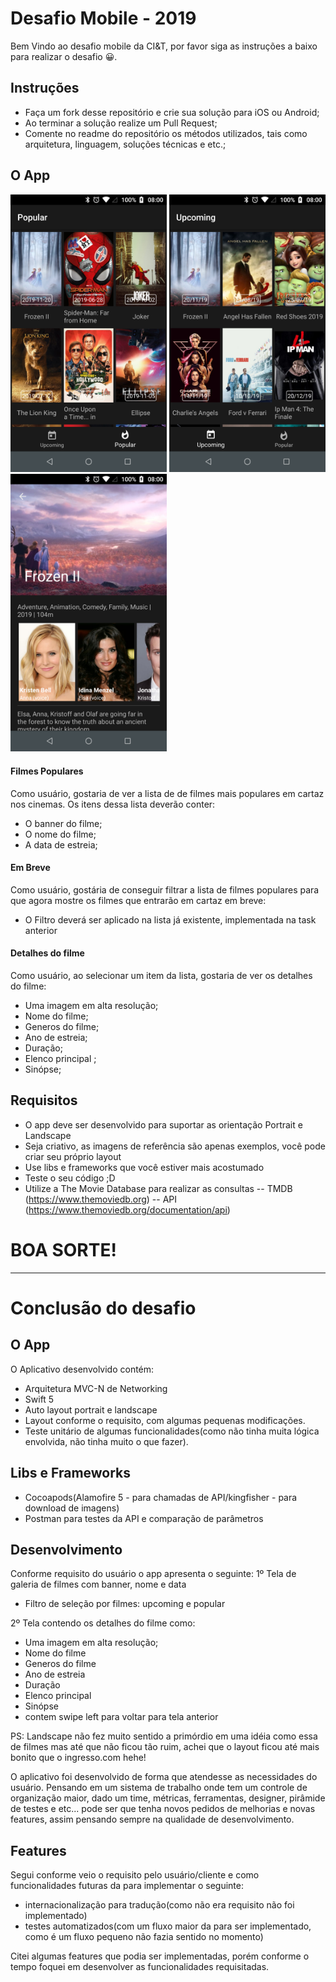 # Desafio Mobile - 2019

Bem Vindo ao desafio mobile da CI&T, por favor siga as instruções a baixo para realizar o desafio 😀.

## Instruções

- Faça um fork desse repositório e crie sua solução para iOS ou Android;
- Ao terminar a solução realize um Pull Request;
- Comente no readme do repositório os métodos utilizados, tais como arquitetura, linguagem, soluções técnicas e etc.;

## O App

<img src="screenshots/ss01.png?raw=true" width="250"> <img src="screenshots/ss02.png?raw=true" width="250"> <img src="screenshots/ss03.png?raw=true" width="250">

#### Filmes Populares

Como usuário, gostaria de ver a lista de de filmes mais populares em cartaz nos cinemas. Os itens dessa lista deverão conter:
 - O banner do filme;
 - O nome do filme;
 - A data de estreia;

#### Em Breve

Como usuário, gostária de conseguir filtrar a lista de filmes populares para que agora mostre os filmes que entrarão em cartaz em breve:
 - O Filtro deverá ser aplicado na lista já existente, implementada na task anterior

#### Detalhes do filme

Como usuário, ao selecionar um item da lista, gostaria de ver os detalhes do filme:
 - Uma imagem em alta resolução;
 - Nome do filme;
 - Generos do filme;
 - Ano de estreia;
 - Duração;
 - Elenco principal ;
 - Sinópse;
 
## Requisitos
 - O app deve ser desenvolvido para suportar as orientação Portrait e Landscape
 - Seja criativo, as imagens de referência são apenas exemplos, você pode criar seu próprio layout
 - Use libs e frameworks que você estiver mais acostumado
 - Teste o seu código ;D
 - Utilize a The Movie Database para realizar as consultas 
 -- TMDB (https://www.themoviedb.org)
 -- API (https://www.themoviedb.org/documentation/api)
 
# BOA SORTE!
------------------------------------------------------------------------------------------------------------------------------------------------------------------------------------------------------------------------------------------------------------

# Conclusão do desafio

## O App
O Aplicativo desenvolvido contém:
- Arquitetura MVC-N de Networking
- Swift 5
- Auto layout portrait e landscape
- Layout conforme o requisito, com algumas pequenas modificações.
- Teste unitário de algumas funcionalidades(como não tinha muita lógica envolvida, não tinha muito o que fazer).

## Libs e Frameworks
- Cocoapods(Alamofire 5 - para chamadas de API/kingfisher - para download de imagens)
- Postman para testes da API e comparação de parâmetros

## Desenvolvimento
Conforme requisito do usuário o app apresenta o seguinte:
1º Tela de galeria de filmes com banner, nome e data
- Filtro de seleção por filmes: upcoming e popular

 2º  Tela contendo os detalhes do filme como: 
- Uma imagem em alta resolução;
- Nome do filme
- Generos do filme
- Ano de estreia
- Duração
- Elenco principal 
- Sinópse
- contem swipe left para voltar para tela anterior

PS: Landscape não fez muito sentido a primórdio em uma idéia como essa de filmes mas até que não ficou tão ruim, achei que o layout ficou até mais bonito que o ingresso.com hehe!

O aplicativo foi desenvolvido de forma que atendesse as necessidades do usuário. Pensando em um sistema de trabalho onde tem um controle de organização maior, dado um time, métricas, ferramentas, designer, pirâmide de testes e etc... pode ser que tenha novos pedidos de melhorias e novas features, assim pensando sempre na qualidade de desenvolvimento.

## Features 
Segui conforme veio o requisito pelo usuário/cliente e como funcionalidades futuras da para implementar o seguinte:
- internacionalização para tradução(como não era requisito não foi implementado)
- testes automatizados(com um fluxo maior da para ser implementado, como é um fluxo pequeno não fazia sentido no momento)

Citei algumas features que podia ser implementadas, porém conforme o tempo foquei em desenvolver as funcionalidades requisitadas.
